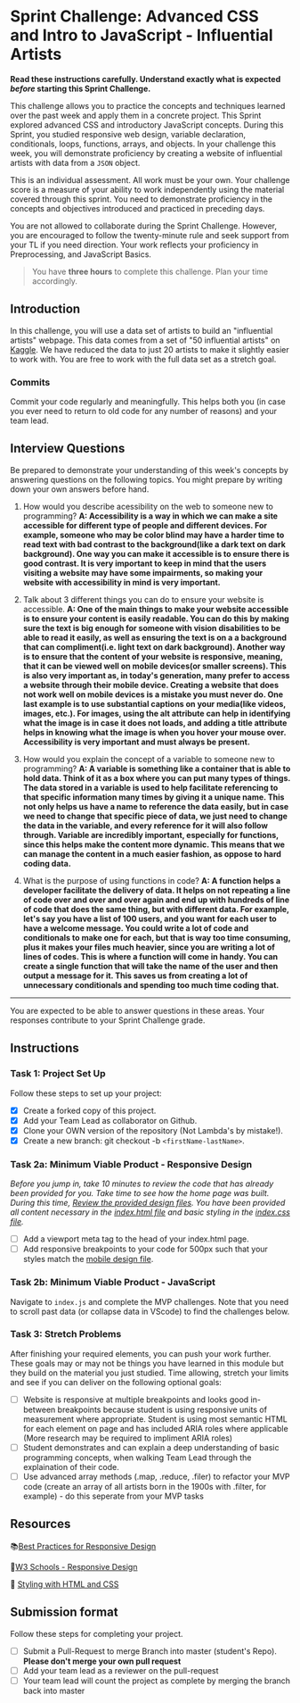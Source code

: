 # Sprint Challenge: Advanced CSS and Intro to JavaScript - Influential Artists

**Read these instructions carefully. Understand exactly what is expected _before_ starting this Sprint Challenge.**

This challenge allows you to practice the concepts and techniques learned over the past week and apply them in a concrete project. This Sprint explored advanced CSS and introductory JavaScript concepts. During this Sprint, you studied responsive web design, variable declaration, conditionals, loops, functions, arrays, and objects. In your challenge this week, you will demonstrate proficiency by creating a website of influential artists with data from a `JSON` object.

This is an individual assessment. All work must be your own. Your challenge score is a measure of your ability to work independently using the material covered through this sprint. You need to demonstrate proficiency in the concepts and objectives introduced and practiced in preceding days.

You are not allowed to collaborate during the Sprint Challenge. However, you are encouraged to follow the twenty-minute rule and seek support from your TL if you need direction. Your work reflects your proficiency in Preprocessing, and JavaScript Basics.

> You have **three hours** to complete this challenge. Plan your time accordingly.

## Introduction

In this challenge, you will use a data set of artists to build an "influential artists" webpage. This data comes from a set of "50 influential artists" on [Kaggle](https://www.kaggle.com/ikarus777/best-artworks-of-all-time). We have reduced the data to just 20 artists to make it slightly easier to work with. You are free to work with the full data set as a stretch goal.

### Commits

Commit your code regularly and meaningfully. This helps both you (in case you ever need to return to old code for any number of reasons) and your team lead.

## Interview Questions

Be prepared to demonstrate your understanding of this week's concepts by answering questions on the following topics. You might prepare by writing down your own answers before hand.

1. How would you describe acessibility on the web to someone new to programming?
   **A: Accessibility is a way in which we can make a site accessible for different type of people and different devices. For example, someone who may be color blind may have a harder time to read text with bad contrast to the background(like a dark text on dark background). One way you can make it accessible is to ensure there is good contrast. It is very important to keep in mind that the users visiting a website may have some impairments, so making your website with accessibility in mind is very important.**

2. Talk about 3 different things you can do to ensure your website is accessible.
   **A: One of the main things to make your website accessible is to ensure your content is easily readable. You can do this by making sure the text is big enough for someone with vision disabilities to be able to read it easily, as well as ensuring the text is on a a background that can compliment(i.e. light text on dark background). Another way is to ensure that the content of your website is responsive, meaning, that it can be viewed well on mobile devices(or smaller screens). This is also very important as, in today's generation, many prefer to access a website through their mobile device. Creating a website that does not work well on mobile devices is a mistake you must never do. One last example is to use substantial captions on your media(like videos, images, etc.). For images, using the alt attribute can help in identifying what the image is in case it does not loads, and adding a title attribute helps in knowing what the image is when you hover your mouse over. Accessibility is very important and must always be present.**

3. How would you explain the concept of a variable to someone new to programming?
   **A: A variable is something like a container that is able to hold data. Think of it as a box where you can put many types of things. The data stored in a variable is used to help facilitate referencing to that specific information many times by giving it a unique name. This not only helps us have a name to reference the data easily, but in case we need to change that specific piece of data, we just need to change the data in the variable, and every reference for it will also follow through. Variable are incredibly important, especially for functions, since this helps make the content more dynamic. This means that we can manage the content in a much easier fashion, as oppose to hard coding data.**

4. What is the purpose of using functions in code?
   **A: A function helps a developer facilitate the delivery of data. It helps on not repeating a line of code over and over and over again and end up with hundreds of line of code that does the same thing, but with different data. For example, let's say you have a list of 100 users, and you want for each user to have a welcome message. You could write a lot of code and conditionals to make one for each, but that is way too time consuming, plus it makes your files much heavier, since you are writing a lot of lines of codes. This is where a function will come in handy. You can create a single function that will take the name of the user and then output a message for it. This saves us from creating a lot of unnecessary conditionals and spending too much time coding that.**

---

You are expected to be able to answer questions in these areas. Your responses contribute to your Sprint Challenge grade.

## Instructions

### Task 1: Project Set Up

Follow these steps to set up your project:

- [x] Create a forked copy of this project.
- [x] Add your Team Lead as collaborator on Github.
- [x] Clone your OWN version of the repository (Not Lambda's by mistake!).
- [x] Create a new branch: git checkout -b `<firstName-lastName>`.

### Task 2a: Minimum Viable Product - Responsive Design

_Before you jump in, take 10 minutes to review the code that has already been provided for you. Take time to see how the home page was built. During this time, [Review the provided design files](design/). You have been provided all content necessary in the [index.html file](index.html) and basic styling in the [index.css file](css/index.css)._

- [ ] Add a viewport meta tag to the head of your index.html page.
- [ ] Add responsive breakpoints to your code for 500px such that your styles match the [mobile design file](design/Mobile.png).

### Task 2b: Minimum Viable Product - JavaScript

Navigate to `index.js` and complete the MVP challenges. Note that you need to scroll past data (or collapse data in VScode) to find the challenges below.

### Task 3: Stretch Problems

After finishing your required elements, you can push your work further. These goals may or may not be things you have learned in this module but they build on the material you just studied. Time allowing, stretch your limits and see if you can deliver on the following optional goals:

- [ ] Website is responsive at multiple breakpoints and looks good in-between breakpoints because student is using responsive units of measurement where appropriate. Student is using most semantic HTML for each element on page and has included ARIA roles where applicable (More research may be required to impliment ARIA roles)
- [ ] Student demonstrates and can explain a deep understanding of basic programming concepts, when walking Team Lead through the explaination of their code.
- [ ] Use advanced array methods (.map, .reduce, .filer) to refactor your MVP code (create an array of all artists born in the 1900s with .filter, for example) - do this seperate from your MVP tasks

## Resources

📚[Best Practices for Responsive Design](https://www.browserstack.com/guide/responsive-design-breakpoints)

🤝[W3 Schools - Responsive Design](https://www.w3schools.com/html/html_responsive.asp)

👀 [Styling with HTML and CSS](https://www.w3schools.com/html/html_css.asp)

## Submission format

Follow these steps for completing your project.

- [ ] Submit a Pull-Request to merge <firstName-lastName> Branch into master (student's Repo). **Please don't merge your own pull request**
- [ ] Add your team lead as a reviewer on the pull-request
- [ ] Your team lead will count the project as complete by merging the branch back into master
